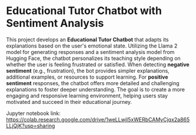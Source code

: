 # Educational Tutor Chatbot with Sentiment Analysis

This project develops an **Educational Tutor Chatbot** that adapts its explanations based on the user's emotional state. Utilizing the Llama 2 model for generating responses and a sentiment analysis model from Hugging Face, the chatbot personalizes its teaching style depending on whether the user is feeling frustrated or satisfied. When detecting **negative sentiment** (e.g., frustration), the bot provides simpler explanations, additional examples, or resources to support learning. For **positive sentiment** responses, the chatbot offers more detailed and challenging explanations to foster deeper understanding. The goal is to create a more engaging and responsive learning environment, helping users stay motivated and succeed in their educational journey.

Jupyter notebook link: https://colab.research.google.com/drive/1weLLwjI5xWERbCAMyCjqx2a865LLjQjK?usp=sharing
